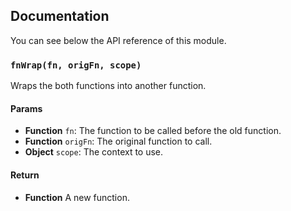 ## Documentation

You can see below the API reference of this module.

### `fnWrap(fn, origFn, scope)`
Wraps the both functions into another function.

#### Params
- **Function** `fn`: The function to be called before the old function.
- **Function** `origFn`: The original function to call.
- **Object** `scope`: The context to use.

#### Return
- **Function** A new function.

